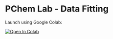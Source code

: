# PChem Lab - Data Fitting

Launch using Google Colab:

<a href="https://colab.research.google.com/github/RUN-pchem/fitting/blob/main/fitting_notbook.ipynb" target="_parent"><img src="https://colab.research.google.com/assets/colab-badge.svg" alt="Open In Colab"/></a>


